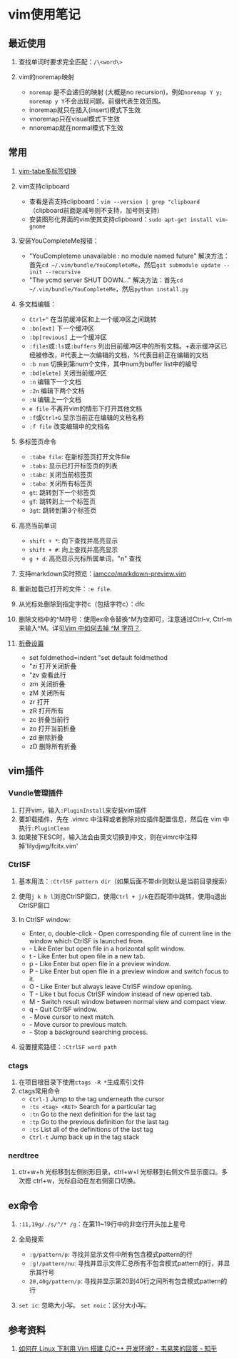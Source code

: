 # vim使用笔记

## 最近使用

1. 查找单词时要求完全匹配：`/\<word\>`

2. vim的noremap映射
    - `noremap` 是不会递归的映射 (大概是no recursion)，例如`noremap Y y; noremap y Y`不会出现问题。前缀代表生效范围。
    - inoremap就只在插入(insert)模式下生效
    - vnoremap只在visual模式下生效
    - nnoremap就在normal模式下生效

## 常用

1. [vim-tabe多标签切换](https://blog.csdn.net/xs1326962515/article/details/77837017)

2. vim支持clipboard
    * 查看是否支持clipboard：`vim --version | grep "clipboard `（clipboard前面是减号则不支持，加号则支持）
    * 安装图形化界面的vim使其支持clipboard：`sudo apt-get install vim-gnome`

3. 安装YouCompleteMe报错：
    * "YouCompleteme unavailable : no module named future"
    解决方法：首先`cd ~/.vim/bundle/YouCompleteMe`，然后`git submodule update --init --recursive`
    * "The ycmd server SHUT DOWN..."
    解决方法：首先`cd ~/.vim/bundle/YouCompleteMe`，然后`python install.py`

4. 多文档编辑：
    * `Ctrl+^` 在当前缓冲区和上一个缓冲区之间跳转
    * `:bn[ext]` 下一个缓冲区
    * `:bp[revious]` 上一个缓冲区
    * `:files`或`:ls`或`:buffers` 列出目前缓冲区中的所有文档。+表示缓冲区已经被修改，#代表上一次编辑的文档，%代表目前正在编辑的文档
    * `:b num` 切换到第num个文件，其中num为buffer list中的编号
    * `:bd[elete]` 关闭当前缓冲区
    * `:n` 编辑下一个文档
    * `:2n` 编辑下两个文档
    * `:N` 编辑上一个文档
    * `e file` 不离开vim的情形下打开其他文档
    * `:f`或`Ctrl+G` 显示当前正在编辑的文档名称
    * `:f file` 改变编辑中的文档名

5. 多标签页命令
    * `:tabe file`: 在新标签页打开文件file
    * `:tabs`: 显示已打开标签页的列表
    * `:tabc`: 关闭当前标签页
    * `:tabo`: 关闭所有标签页
    * `gt`: 跳转到下一个标签页
    * `gT`: 跳转到上一个标签页
    * `3gt`: 跳转到第3个标签页

6. 高亮当前单词
    * `shift + *`: 向下查找并高亮显示
    * `shift + #`: 向上查找并高亮显示
    * `g + d`: 高亮显示光标所属单词，"n" 查找

7. 支持markdown实时预览：[iamcco/markdown-preview.vim](https://github.com/iamcco/markdown-preview.vim)

8. 重新加载已打开的文件：`:e file`.

9. 从光标处删除到指定字符c（包括字符c）：dfc

10. 删除文档中的^M符号：使用ex命令替换^M为空即可，注意通过Ctrl-v, Ctrl-m来输入^M。详见[Vim 中如何去掉 ^M 字符？](https://www.zhihu.com/question/22130727).

11. [折叠设置](https://www.cnblogs.com/welkinwalker/archive/2011/05/30/2063587.html)
    - set foldmethod=indent "set default foldmethod
    - "zi 打开关闭折叠
    - "zv 查看此行
    - zm 关闭折叠
    - zM 关闭所有
    - zr 打开
    - zR 打开所有
    - zc 折叠当前行
    - zo 打开当前折叠
    - zd 删除折叠
    - zD 删除所有折叠

## vim插件

### Vundle管理插件
    
1. 打开vim，输入`:PluginInstall`来安装vim插件
2. 要卸载插件，先在 .vimrc 中注释或者删除对应插件配置信息，然后在 vim 中执行`:PluginClean`
3. 如果按下ESC时，输入法会由英文切换到中文，则在vimrc中注释掉'lilydjwg/fcitx.vim'

### CtrlSF

1. 基本用法：`:CtrlSF pattern dir`（如果后面不带dir则默认是当前目录搜索）
2. 使用`j k h l`浏览CtrlSP窗口，使用`Ctrl + j/k`在匹配项中跳转，使用q退出CtrlSP窗口
3. In CtrlSF window:
    * Enter, o, double-click - Open corresponding file of current line in the window which CtrlSF is launched from.
    * <C-O> - Like Enter but open file in a horizontal split window.
    * t - Like Enter but open file in a new tab.
    * p - Like Enter but open file in a preview window.
    * P - Like Enter but open file in a preview window and switch focus to it.
    * O - Like Enter but always leave CtrlSF window opening.
    * T - Like t but focus CtrlSF window instead of new opened tab.
    * M - Switch result window between normal view and compact view.
    * q - Quit CtrlSF window.
    * <C-J> - Move cursor to next match.
    * <C-K> - Move cursor to previous match.
    * <C-C> - Stop a background searching process.

4. 设置搜索路径：`:CtrlSF word path`

### ctags

1. 在项目根目录下使用`ctags -R *`生成索引文件
2. ctags常用命令
    * `Ctrl-]` Jump to the tag underneath the cursor
    * `:ts <tag> <RET>`  Search for a particular tag
    * `:tn`  Go to the next definition for the last tag
    * `:tp`  Go to the previous definition for the last tag
    * `:ts`  List all of the definitions of the last tag
    * `Ctrl-t`  Jump back up in the tag stack

### nerdtree

1. ctr+w+h  光标移到左侧树形目录，ctrl+w+l 光标移到右侧文件显示窗口。多次摁 ctrl+w，光标自动在左右侧窗口切换。

## ex命令

1. `:11,19g/./s/^/* /g`：在第11~19行中的非空行开头加上星号

2. 全局搜索
    * `:g/pattern/p`: 寻找并显示文件中所有包含模式pattern的行
    * `:g!/pattern/nu`: 寻找并显示文件汇总所有不包含模式pattern的行，并显示其行号
    * `20,40g/pattern/p`: 寻找并显示第20到40行之间所有包含模式pattern的行

3. `set ic`: 忽略大小写。 `set noic`：区分大小写。

## 参考资料

1. [如何在 Linux 下利用 Vim 搭建 C/C++ 开发环境? - 韦易笑的回答 - 知乎](https://www.zhihu.com/question/47691414/answer/373700711)
